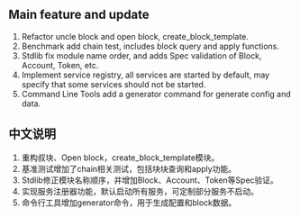 ##  Main feature and update

1. Refactor uncle block and open block, create_block_template.
2. Benchmark add chain test, includes block query and apply functions.
3. Stdlib fix module name order, and adds Spec validation of Block, Account, Token, etc.
4. Implement service registry, all services are started by default, may specify that some services should not be started.
5. Command Line Tools add a generator command for generate config and data.


## 中文说明

1. 重构叔块、Open block，create_block_template模块。
2. 基准测试增加了chain相关测试，包括块块查询和apply功能。
3. Stdlib修正模块名称顺序，并增加Block、Account、Token等Spec验证。
4. 实现服务注册器功能，默认启动所有服务，可定制部分服务不启动。
5. 命令行工具增加generator命令，用于生成配置和block数据。
   